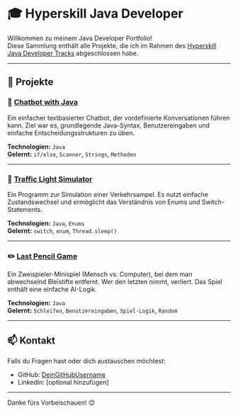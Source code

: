 # 🎓 Hyperskill Java Developer 

Willkommen zu meinem Java Developer Portfolio!  
Diese Sammlung enthält alle Projekte, die ich im Rahmen des [Hyperskill Java Developer Tracks](https://hyperskill.org/tracks/1) abgeschlossen habe.

---

## 📁 Projekte

### 🤖 [Chatbot with Java](./chatbot)
Ein einfacher textbasierter Chatbot, der vordefinierte Konversationen führen kann. Ziel war es, grundlegende Java-Syntax, Benutzereingaben und einfache Entscheidungsstrukturen zu üben.

**Technologien:** `Java`  
**Gelernt:** `if/else`, `Scanner`, `Strings`, `Methoden`

---

### 🚦 [Traffic Light Simulator](./traffic-light-simulator)
Ein Programm zur Simulation einer Verkehrsampel. Es nutzt einfache Zustandswechsel und ermöglicht das Verständnis von Enums und Switch-Statements.

**Technologien:** `Java`, `Enums`  
**Gelernt:** `switch`, `enum`, `Thread.sleep()`

---

### ✏️ [Last Pencil Game](./last-pencil)
Ein Zweispieler-Minispiel (Mensch vs. Computer), bei dem man abwechselnd Bleistifte entfernt. Wer den letzten nimmt, verliert. Das Spiel enthält eine einfache AI-Logik.

**Technologien:** `Java`  
**Gelernt:** `Schleifen`, `Benutzereingaben`, `Spiel-Logik`, `Random`

---

## 📫 Kontakt

Falls du Fragen hast oder dich austauschen möchtest:

- GitHub: [DeinGitHubUsername](https://github.com/DeinGitHubUsername)
- LinkedIn: [optional hinzufügen]

---

Danke fürs Vorbeischauen! 😊
